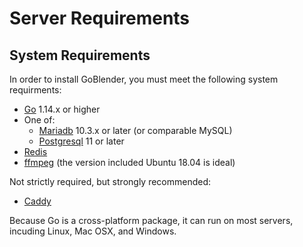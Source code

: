 # Server Requirements

## System Requirements

In order to install GoBlender, you must meet the following system requirments:

- [Go](https://golang.org) 1.14.x or higher
- One of:
  - [Mariadb](https://mariadb.org/) 10.3.x or later (or comparable MySQL)
  - [Postgresql](https://www.postgresql.org/) 11 or later
- [Redis](https://redis.io/)
- [ffmpeg](https://ffmpeg.org/) (the version included Ubuntu 18.04 is ideal)

Not strictly required, but strongly recommended:

- [Caddy](https://caddyserver.com/)

Because Go is a cross-platform package, it can run on most servers, incuding Linux, Mac OSX, and Windows.